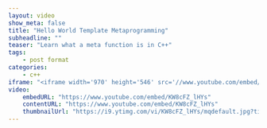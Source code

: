 ```yaml
---
layout: video
show_meta: false
title: "Hello World Template Metaprogramming"
subheadline: ""
teaser: "Learn what a meta function is in C++"
tags:
    - post format
categories:
    - c++ 
iframe: "<iframe width='970' height='546' src='//www.youtube.com/embed/KW8cFZ_lHYs' frameborder='0' allowfullscreen></iframe>"
video:
    embedURL: "https://www.youtube.com/embed/KW8cFZ_lHYs"
    contentURL: "https://www.youtube.com/embed/KW8cFZ_lHYs"
    thumbnailUrl: "https://i9.ytimg.com/vi/KW8cFZ_lHYs/mqdefault.jpg?time=1612462500000&sqp=CKTz8IAG&rs=AOn4CLAnoCuHPE8LCdR50VgWB9qvaXVv1g"
---
```

